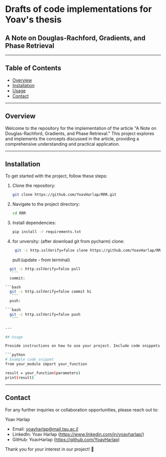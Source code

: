 # Drafts of code implementations for Yoav's thesis

## A Note on Douglas-Rachford, Gradients, and Phase Retrieval

---

## Table of Contents

- [Overview](#overview)
- [Installation](#installation)
- [Usage](#usage)
- [Contact](#contact)

---

## Overview

Welcome to the repository for the implementation of the article "A Note on Douglas-Rachford, Gradients, and Phase Retrieval." This project explores and implements the concepts discussed in the article, providing a comprehensive understanding and practical application.

---

## Installation

To get started with the project, follow these steps:

1. Clone the repository:

    ```bash
    git clone https://github.com/YoavHarlap/RRR.git
    ```
   
3. Navigate to the project directory:

    ```bash
    cd RRR
    ```

4. Install dependencies:

    ```bash
    pip install -r requirements.txt
    ```
5. for unversity: (after download git from pycharm)
   clone:
   
   ```bash
    git -c http.sslVerify=false clone https://github.com/YoavHarlap/RRR.git
    ```

    pull:(update - from terminal)
   
 ```bash
   git -c http.sslVerify=false pull
    ```
   commit:

 ```bash
   git -c http.sslVerify=false commit hi
    ```
   push:

 ```bash
   git -c http.sslVerify=false push 
    ```

---

## Usage

Provide instructions on how to use your project. Include code snippets, examples, and any necessary details to help users understand and implement the concepts from the article.

```python
# Example code snippet
from your_module import your_function

result = your_function(parameters)
print(result)
```
---

## Contact 
For any further inquiries or collaboration opportunities, please reach out to:

Yoav Harlap
- Email: yoavharlap@mail.tau.ac.il
- LinkedIn: Yoav Harlap (https://www.linkedin.com/in/yoavharlap/)
- GitHub: YoavHarlap (https://github.com/YoavHarlap)


Thank you for your interest in our project! 🚀
